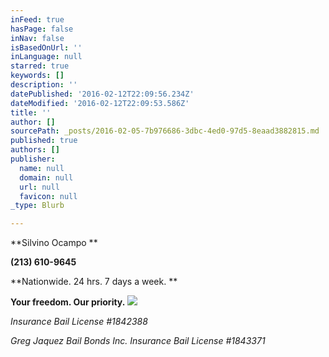 ```yaml
---
inFeed: true
hasPage: false
inNav: false
isBasedOnUrl: ''
inLanguage: null
starred: true
keywords: []
description: ''
datePublished: '2016-02-12T22:09:56.234Z'
dateModified: '2016-02-12T22:09:53.586Z'
title: ''
author: []
sourcePath: _posts/2016-02-05-7b976686-3dbc-4ed0-97d5-8eaad3882815.md
published: true
authors: []
publisher:
  name: null
  domain: null
  url: null
  favicon: null
_type: Blurb

---
```

**Silvino Ocampo **

**(213) 610-9645**

**Nationwide. 24 hrs. 7 days a week. **

**Your freedom. Our priority.**
![](https://s3-us-west-2.amazonaws.com/the-grid-img/p/8fd09a417cd46e979e6d2c2413b87484e3b63ec9.jpg)

_Insurance Bail License \#1842388_

_Greg Jaquez Bail Bonds Inc. Insurance Bail License \#1843371_